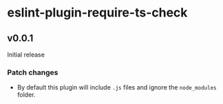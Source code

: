# eslint-plugin-require-ts-check

## v0.0.1

Initial release

### Patch changes

- By default this plugin will include `.js` files and ignore the `node_modules` folder.
